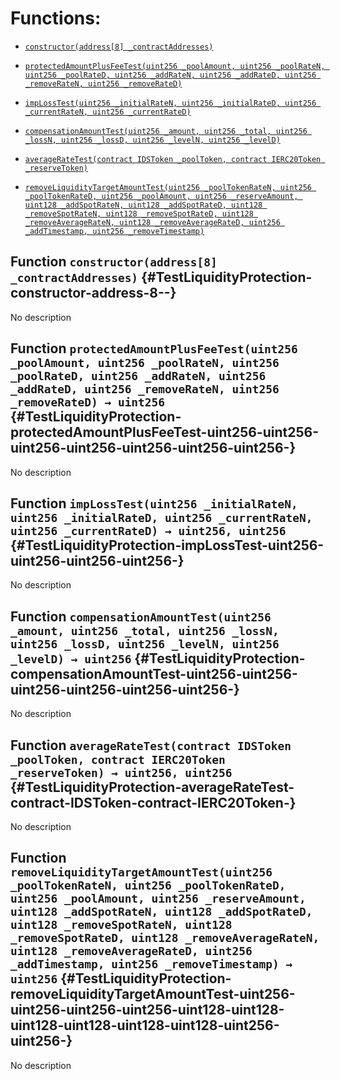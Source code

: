 # Functions:

- [`constructor(address[8] _contractAddresses)`](#TestLiquidityProtection-constructor-address-8--)

- [`protectedAmountPlusFeeTest(uint256 _poolAmount, uint256 _poolRateN, uint256 _poolRateD, uint256 _addRateN, uint256 _addRateD, uint256 _removeRateN, uint256 _removeRateD)`](#TestLiquidityProtection-protectedAmountPlusFeeTest-uint256-uint256-uint256-uint256-uint256-uint256-uint256-)

- [`impLossTest(uint256 _initialRateN, uint256 _initialRateD, uint256 _currentRateN, uint256 _currentRateD)`](#TestLiquidityProtection-impLossTest-uint256-uint256-uint256-uint256-)

- [`compensationAmountTest(uint256 _amount, uint256 _total, uint256 _lossN, uint256 _lossD, uint256 _levelN, uint256 _levelD)`](#TestLiquidityProtection-compensationAmountTest-uint256-uint256-uint256-uint256-uint256-uint256-)

- [`averageRateTest(contract IDSToken _poolToken, contract IERC20Token _reserveToken)`](#TestLiquidityProtection-averageRateTest-contract-IDSToken-contract-IERC20Token-)

- [`removeLiquidityTargetAmountTest(uint256 _poolTokenRateN, uint256 _poolTokenRateD, uint256 _poolAmount, uint256 _reserveAmount, uint128 _addSpotRateN, uint128 _addSpotRateD, uint128 _removeSpotRateN, uint128 _removeSpotRateD, uint128 _removeAverageRateN, uint128 _removeAverageRateD, uint256 _addTimestamp, uint256 _removeTimestamp)`](#TestLiquidityProtection-removeLiquidityTargetAmountTest-uint256-uint256-uint256-uint256-uint128-uint128-uint128-uint128-uint128-uint128-uint256-uint256-)

## Function `constructor(address[8] _contractAddresses)` {#TestLiquidityProtection-constructor-address-8--}

No description

## Function `protectedAmountPlusFeeTest(uint256 _poolAmount, uint256 _poolRateN, uint256 _poolRateD, uint256 _addRateN, uint256 _addRateD, uint256 _removeRateN, uint256 _removeRateD) → uint256` {#TestLiquidityProtection-protectedAmountPlusFeeTest-uint256-uint256-uint256-uint256-uint256-uint256-uint256-}

No description

## Function `impLossTest(uint256 _initialRateN, uint256 _initialRateD, uint256 _currentRateN, uint256 _currentRateD) → uint256, uint256` {#TestLiquidityProtection-impLossTest-uint256-uint256-uint256-uint256-}

No description

## Function `compensationAmountTest(uint256 _amount, uint256 _total, uint256 _lossN, uint256 _lossD, uint256 _levelN, uint256 _levelD) → uint256` {#TestLiquidityProtection-compensationAmountTest-uint256-uint256-uint256-uint256-uint256-uint256-}

No description

## Function `averageRateTest(contract IDSToken _poolToken, contract IERC20Token _reserveToken) → uint256, uint256` {#TestLiquidityProtection-averageRateTest-contract-IDSToken-contract-IERC20Token-}

No description

## Function `removeLiquidityTargetAmountTest(uint256 _poolTokenRateN, uint256 _poolTokenRateD, uint256 _poolAmount, uint256 _reserveAmount, uint128 _addSpotRateN, uint128 _addSpotRateD, uint128 _removeSpotRateN, uint128 _removeSpotRateD, uint128 _removeAverageRateN, uint128 _removeAverageRateD, uint256 _addTimestamp, uint256 _removeTimestamp) → uint256` {#TestLiquidityProtection-removeLiquidityTargetAmountTest-uint256-uint256-uint256-uint256-uint128-uint128-uint128-uint128-uint128-uint128-uint256-uint256-}

No description
